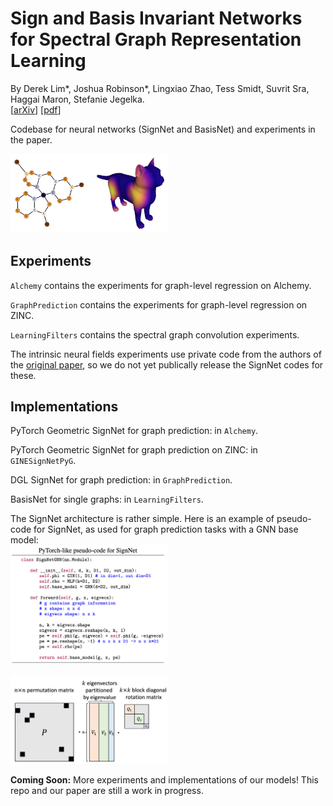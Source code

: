 # Sign and Basis Invariant Networks for Spectral Graph Representation Learning
By Derek Lim*, Joshua Robinson*, Lingxiao Zhao, Tess Smidt, Suvrit Sra, Haggai Maron, Stefanie Jegelka.  
[[arXiv](https://arxiv.org/abs/2202.13013)] [[pdf](https://arxiv.org/pdf/2202.13013.pdf)]

Codebase for neural networks (SignNet and BasisNet) and experiments in the paper.


<img src="images/large_thumbnail.png" width=50%>

## Experiments

`Alchemy` contains the experiments for graph-level regression on Alchemy.

`GraphPrediction` contains the experiments for graph-level regression on ZINC.

`LearningFilters` contains the spectral graph convolution experiments.

The intrinsic neural fields experiments use private code from the authors of the [original paper](https://arxiv.org/abs/2203.07967), so we do not yet publically release the SignNet codes for these.

## Implementations

PyTorch Geometric SignNet for graph prediction: in `Alchemy`.

PyTorch Geometric SignNet for graph prediction on ZINC: in `GINESignNetPyG`.

DGL SignNet for graph prediction: in `GraphPrediction`.

BasisNet for single graphs: in `LearningFilters`.

The SignNet architecture is rather simple. Here is an example of pseudo-code for SignNet, as used for graph prediction tasks with a GNN base model:  
<img src="images/pseudo-code.png" width=50%>

<img src="images/LPE_symmetries.png" width=50%>

**Coming Soon:** More experiments and implementations of our models! This repo and our paper are still a work in progress.

